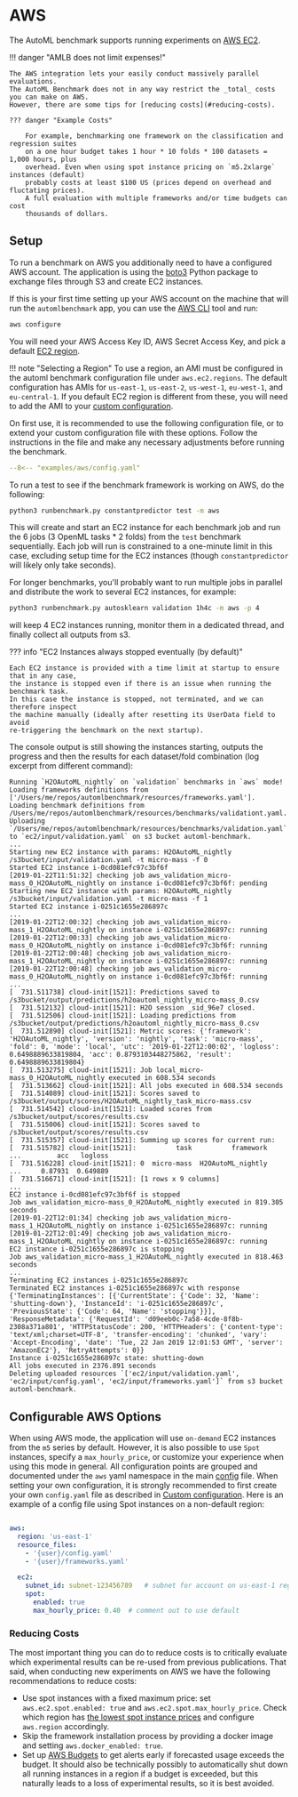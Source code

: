 # AWS

The AutoML benchmark supports running experiments on [AWS EC2](https://aws.amazon.com/ec2/).

!!! danger "AMLB does not limit expenses!"

    The AWS integration lets your easily conduct massively parallel evaluations.
    The AutoML Benchmark does not in any way restrict the _total_ costs you can make on AWS.
    However, there are some tips for [reducing costs](#reducing-costs).

    ??? danger "Example Costs"

        For example, benchmarking one framework on the classification and regression suites
        on a one hour budget takes 1 hour * 10 folds * 100 datasets = 1,000 hours, plus
        overhead. Even when using spot instance pricing on `m5.2xlarge` instances (default)
        probably costs at least $100 US (prices depend on overhead and fluctating prices).
        A full evaluation with multiple frameworks and/or time budgets can cost
        thousands of dollars.


## Setup

To run a benchmark on AWS you additionally need to have a configured AWS account.
The application is using the [boto3](https://boto3.amazonaws.com/v1/documentation/api/latest/index.html)
Python package to exchange files through S3 and create EC2 instances.

If this is your first time setting up your AWS account on the machine that will run the
`automlbenchmark` app, you can use the [AWS CLI](http://aws.amazon.com/cli/) tool and run:
 ```bash
 aws configure
 ```
You will need your AWS Access Key ID, AWS Secret Access Key, and pick a default [EC2 region](https://docs.aws.amazon.com/AWSEC2/latest/UserGuide/using-regions-availability-zones.html#concepts-available-regions).

!!! note "Selecting a Region"
    To use a region, an AMI must be configured in the automl benchmark configuration file
    under `aws.ec2.regions`. The default configuration has AMIs for `us-east-1`,
    `us-east-2`, `us-west-1`, `eu-west-1`, and `eu-central-1`. If you default EC2
    region is different from these, you will need to add the AMI to your [custom configuration](configuration.md#custom-configurations).

On first use, it is recommended to use the following configuration file, or to extend
your custom configuration file with these options. Follow the instructions in the file
and make any necessary adjustments before running the benchmark.

```yaml title="Starting AWS Configuration"
--8<-- "examples/aws/config.yaml"
```

To run a test to see if the benchmark framework is working on AWS, do the following:

```bash
python3 runbenchmark.py constantpredictor test -m aws
```

This will create and start an EC2 instance for each benchmark job and run the 6 jobs
(3 OpenML tasks * 2 folds) from the `test` benchmark sequentially.
Each job will run is constrained to a one-minute limit in this case, excluding setup
time for the EC2 instances (though `constantpredictor` will likely only take seconds).

For longer benchmarks, you'll probably want to run multiple jobs in parallel and
distribute the work to several EC2 instances, for example:
```bash
python3 runbenchmark.py autosklearn validation 1h4c -m aws -p 4
```
will keep 4 EC2 instances running, monitor them in a dedicated thread, and finally collect all outputs from s3.

??? info "EC2 Instances always stopped eventually (by default)"

    Each EC2 instance is provided with a time limit at startup to ensure that in any case,
    the instance is stopped even if there is an issue when running the benchmark task.
    In this case the instance is stopped, not terminated, and we can therefore inspect
    the machine manually (ideally after resetting its UserData field to avoid
    re-triggering the benchmark on the next startup).

The console output is still showing the instances starting, outputs the progress and
then the results for each dataset/fold combination (log excerpt from different command):

```{.text .limit_max_height title="Example output benchmarking H2O on AWS"}
Running `H2OAutoML_nightly` on `validation` benchmarks in `aws` mode!
Loading frameworks definitions from ['/Users/me/repos/automlbenchmark/resources/frameworks.yaml'].
Loading benchmark definitions from /Users/me/repos/automlbenchmark/resources/benchmarks/validationt.yaml.
Uploading `/Users/me/repos/automlbenchmark/resources/benchmarks/validation.yaml` to `ec2/input/validation.yaml` on s3 bucket automl-benchmark.
...
Starting new EC2 instance with params: H2OAutoML_nightly /s3bucket/input/validation.yaml -t micro-mass -f 0
Started EC2 instance i-0cd081efc97c3bf6f
[2019-01-22T11:51:32] checking job aws_validation_micro-mass_0_H2OAutoML_nightly on instance i-0cd081efc97c3bf6f: pending
Starting new EC2 instance with params: H2OAutoML_nightly /s3bucket/input/validation.yaml -t micro-mass -f 1
Started EC2 instance i-0251c1655e286897c
...
[2019-01-22T12:00:32] checking job aws_validation_micro-mass_1_H2OAutoML_nightly on instance i-0251c1655e286897c: running
[2019-01-22T12:00:33] checking job aws_validation_micro-mass_0_H2OAutoML_nightly on instance i-0cd081efc97c3bf6f: running
[2019-01-22T12:00:48] checking job aws_validation_micro-mass_1_H2OAutoML_nightly on instance i-0251c1655e286897c: running
[2019-01-22T12:00:48] checking job aws_validation_micro-mass_0_H2OAutoML_nightly on instance i-0cd081efc97c3bf6f: running
...
[  731.511738] cloud-init[1521]: Predictions saved to /s3bucket/output/predictions/h2oautoml_nightly_micro-mass_0.csv
[  731.512132] cloud-init[1521]: H2O session _sid_96e7 closed.
[  731.512506] cloud-init[1521]: Loading predictions from /s3bucket/output/predictions/h2oautoml_nightly_micro-mass_0.csv
[  731.512890] cloud-init[1521]: Metric scores: {'framework': 'H2OAutoML_nightly', 'version': 'nightly', 'task': 'micro-mass', 'fold': 0, 'mode': 'local', 'utc': '2019-01-22T12:00:02', 'logloss': 0.6498889633819804, 'acc': 0.8793103448275862, 'result': 0.6498889633819804}
[  731.513275] cloud-init[1521]: Job local_micro-mass_0_H2OAutoML_nightly executed in 608.534 seconds
[  731.513662] cloud-init[1521]: All jobs executed in 608.534 seconds
[  731.514089] cloud-init[1521]: Scores saved to /s3bucket/output/scores/H2OAutoML_nightly_task_micro-mass.csv
[  731.514542] cloud-init[1521]: Loaded scores from /s3bucket/output/scores/results.csv
[  731.515006] cloud-init[1521]: Scores saved to /s3bucket/output/scores/results.csv
[  731.515357] cloud-init[1521]: Summing up scores for current run:
[  731.515782] cloud-init[1521]:          task          framework    ...         acc   logloss
[  731.516228] cloud-init[1521]: 0  micro-mass  H2OAutoML_nightly    ...     0.87931  0.649889
[  731.516671] cloud-init[1521]: [1 rows x 9 columns]
...
EC2 instance i-0cd081efc97c3bf6f is stopped
Job aws_validation_micro-mass_0_H2OAutoML_nightly executed in 819.305 seconds
[2019-01-22T12:01:34] checking job aws_validation_micro-mass_1_H2OAutoML_nightly on instance i-0251c1655e286897c: running
[2019-01-22T12:01:49] checking job aws_validation_micro-mass_1_H2OAutoML_nightly on instance i-0251c1655e286897c: running
EC2 instance i-0251c1655e286897c is stopping
Job aws_validation_micro-mass_1_H2OAutoML_nightly executed in 818.463 seconds
...
Terminating EC2 instances i-0251c1655e286897c
Terminated EC2 instances i-0251c1655e286897c with response {'TerminatingInstances': [{'CurrentState': {'Code': 32, 'Name': 'shutting-down'}, 'InstanceId': 'i-0251c1655e286897c', 'PreviousState': {'Code': 64, 'Name': 'stopping'}}], 'ResponseMetadata': {'RequestId': 'd09eeb0c-7a58-4cde-8f8b-2308a371a801', 'HTTPStatusCode': 200, 'HTTPHeaders': {'content-type': 'text/xml;charset=UTF-8', 'transfer-encoding': 'chunked', 'vary': 'Accept-Encoding', 'date': 'Tue, 22 Jan 2019 12:01:53 GMT', 'server': 'AmazonEC2'}, 'RetryAttempts': 0}}
Instance i-0251c1655e286897c state: shutting-down
All jobs executed in 2376.891 seconds
Deleting uploaded resources `['ec2/input/validation.yaml', 'ec2/input/config.yaml', 'ec2/input/frameworks.yaml']` from s3 bucket automl-benchmark.
```


## Configurable AWS Options

When using AWS mode, the application will use `on-demand` EC2 instances from the `m5`
series by default. However, it is also possible to use `Spot` instances, specify a
`max_hourly_price`, or customize your experience when using this mode in general.
All configuration points are grouped and documented under the `aws` yaml namespace in
the main [config](GITHUB/resources/config.yaml) file.
When setting  your own configuration, it is strongly recommended to first create your
own `config.yaml` file as described in [Custom configuration](configuration.md#custom-configurations).
Here is an example of a config file using Spot instances on a non-default region:
```yaml

aws:
  region: 'us-east-1'
  resource_files:
    - '{user}/config.yaml'
    - '{user}/frameworks.yaml'

  ec2:
    subnet_id: subnet-123456789   # subnet for account on us-east-1 region
    spot:
      enabled: true
      max_hourly_price: 0.40  # comment out to use default
```

### Reducing Costs

The most important thing you can do to reduce costs is to critically evaluate which
experimental results can be re-used from previous publications. That said, when
conducting new experiments on AWS we have the following recommendations to reduce costs:

 - Use spot instances with a fixed maximum price: set `aws.ec2.spot.enabled: true` and `aws.ec2.spot.max_hourly_price`.
   Check which region has [the lowest spot instance prices](https://aws.amazon.com/ec2/spot/)
   and configure `aws.region` accordingly.
 - Skip the framework installation process by providing a docker image and setting `aws.docker_enabled: true`.
 - Set up [AWS Budgets](https://aws.amazon.com/aws-cost-management/aws-budgets/)
   to get alerts early if forecasted usage exceeds the budget. It should also be
   technically possibly to automatically shut down all running instances in a region
   if a budget is exceeded, but this naturally leads to a loss of experimental results, so
   it is best avoided.